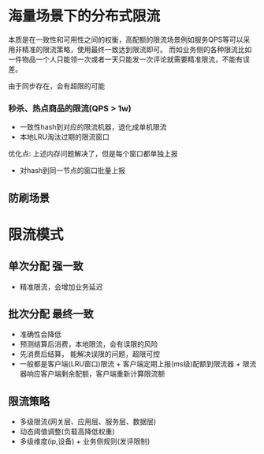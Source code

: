 # 海量场景下的分布式限流


本质是在一致性和可用性之间的权衡，高配额的限流场景例如服务QPS等可以采用非精准的限流策略，使用最终一致达到限流即可。
而如业务侧的各种限流比如一件物品一个人只能领一次或者一天只能发一次评论就需要精准限流，不能有误差。


由于同步存在，会有超限的可能
### 秒杀、热点商品的限流(QPS > 1w)
-  一致性hash到对应的限流机器，退化成单机限流
-  本地LRU淘汰过期的限流窗口

优化点: 上述内存问题解决了，但是每个窗口都单独上报
- 对hash到同一节点的窗口批量上报

## 防刷场景

# 限流模式
## 单次分配 强一致
- 精准限流，会增加业务延迟
## 批次分配  最终一致
- 准确性会降低
- 预测结算后消费，本地限流，会有误限的风险
- 先消费后结算， 能解决误限的问题，超限可控
- 一般都是客户端(LRU窗口)限流 + 客户端定期上报(ms级)配额到限流器 + 限流器响应客户端剩余配额，客户端重新计算限流额


## 限流策略
- 多级限流(网关层、应用层、服务层、数据层)
- 动态阈值调整(负载高降低权重)
- 多级维度(ip,设备) + 业务侧规则(发评限制)
